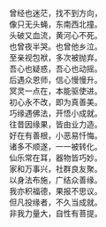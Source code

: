 曾经也迷茫，找不到方向，    
像只无头蝇，东南西北撞。  
头破又血流，黄河心不死。  
也曾夜半哭。也曾他乡泣。   
至亲视包袱，多次被抛弃。  
吾心也疑惑，吾心也动摇。  
后遇众恩师，信心慢慢升。   
冥灵一点在，本能驱使进。   
初心永不改，即为真善美。   
巧缘遇佛法，开悟小成就。  
往昔因缘果，皆由业力造。  
好在有善根，小恶易忏悔。  
诸多不顺遂，一一被转化。  
仙乐常在耳，器物皆巧妙。  
家和万事兴，社群良友聚。  
以身法布施，广结众善缘。   
我亦积福德，果报不思议。   
但凡投缘者，不久当成就。    
非我力量大，自性有菩提。   
